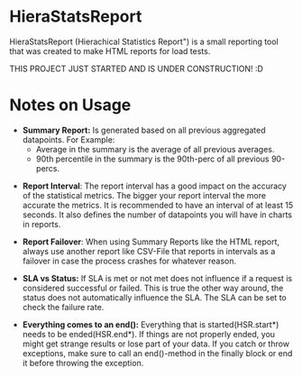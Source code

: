 # HieraStatsReport
HieraStatsReport (Hierachical Statistics Report") is a small reporting tool that was created to make HTML reports for load tests.

THIS PROJECT JUST STARTED AND IS UNDER CONSTRUCTION! :D

# Notes on Usage
- **Summary Report:** Is generated based on all previous aggregated datapoints. For Example:
	- Average in the summary is the average of all previous averages.
	- 90th percentile in the summary is the 90th-perc of all previous 90-percs.
	
* **Report Interval**: The report interval has a good impact on the accuracy of the statistical metrics. The bigger your report interval the more accurate the metrics. It is recommended to have an interval of at least 15 seconds. It also defines the number of datapoints you will have in charts in reports.

* **Report Failover**: When using Summary Reports like the HTML report, always use another report like CSV-File that reports in intervals as a failover in case the process crashes for whatever reason.

* **SLA vs Status:** If SLA is met or not met does not influence if a request is considered successful or failed. This is true the other way around, the status does not automatically influence the SLA. The SLA can be set to check the failure rate.

* **Everything comes to an end():** Everything that is started(HSR.start*) needs to be ended(HSR.end*). If things are not properly ended, you might get strange results or lose part of your data. If you catch or throw exceptions, make sure to call an end()-method in the finally block or end it before throwing the exception.
